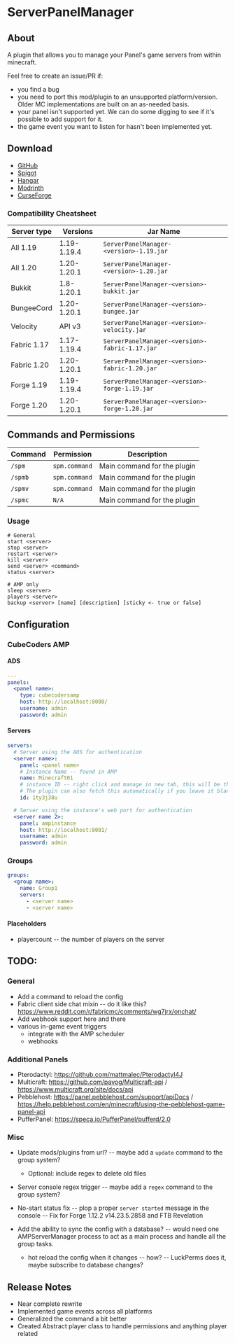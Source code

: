 # ServerPanelManager

## About

A plugin that allows you to manage your Panel's game servers from within minecraft.

Feel free to create an issue/PR if:

- you find a bug
- you need to port this mod/plugin to an unsupported platform/version. Older MC implementations are built on an as-needed basis.
- your panel isn't supported yet. We can do some digging to see if it's possible to add support for it.
- the game event you want to listen for hasn't been implemented yet.

## Download

- [GitHub](https://github.com/p0t4t0sandwich/ServerPanelManager/releases)
- [Spigot](https://www.spigotmc.org/resources/template.xxxxxx/)
- [Hangar](https://hangar.papermc.io/p0t4t0sandwich/Template)
- [Modrinth](https://modrinth.com/plugin/template)
- [CurseForge](https://www.curseforge.com/minecraft/mc-mods/template)

### Compatibility Cheatsheet

| Server type | Versions    | Jar Name                                       |
|-------------|-------------|------------------------------------------------|
| All 1.19    | 1.19-1.19.4 | `ServerPanelManager-<version>-1.19.jar`        |
| All 1.20    | 1.20-1.20.1 | `ServerPanelManager-<version>-1.20.jar`        |
| Bukkit      | 1.8-1.20.1  | `ServerPanelManager-<version>-bukkit.jar`      |
| BungeeCord  | 1.20-1.20.1 | `ServerPanelManager-<version>-bungee.jar`      |
| Velocity    | API v3      | `ServerPanelManager-<version>-velocity.jar`    |
| Fabric 1.17 | 1.17-1.19.4 | `ServerPanelManager-<version>-fabric-1.17.jar` |
| Fabric 1.20 | 1.20-1.20.1 | `ServerPanelManager-<version>-fabric-1.20.jar` |
| Forge 1.19  | 1.19-1.19.4 | `ServerPanelManager-<version>-forge-1.19.jar`  |
| Forge 1.20  | 1.20-1.20.1 | `ServerPanelManager-<version>-forge-1.20.jar`  |

## Commands and Permissions

| Command | Permission    | Description                 |
|---------|---------------|-----------------------------|
| `/spm`  | `spm.command` | Main command for the plugin |
| `/spmb` | `spm.command` | Main command for the plugin |
| `/spmv` | `spm.command` | Main command for the plugin |
| `/spmc` | `N/A`         | Main command for the plugin |

### Usage

```
# General
start <server>
stop <server>
restart <server>
kill <server>
send <server> <command>
status <server>

# AMP only
sleep <server>
players <server>
backup <server> [name] [description] [sticky <- true or false]
```

## Configuration

### CubeCoders AMP

#### ADS
```yaml
---
panels:
  <panel name>:
    type: cubecodersamp
    host: http://localhost:8080/
    username: admin
    password: admin
```

#### Servers

```yaml
servers:
  # Server using the ADS for authentication
  <server name>:
    panel: <panel name>
    # Instance Name -- found in AMP
    name: Minecraft01
    # instance ID -- right click and manage in new tab, this will be the bit after the ?id= in the URL
    # The plugin can also fetch this automatically if you leave it blank
    id: 1ty3j38u

  # Server using the instance's web port for authentication
  <server name 2>:
    panel: ampinstance
    host: http://localhost:8081/
    username: admin
    password: admin
```

### Groups

```yaml
groups:
  <group name>:
    name: Group1
    servers:
      - <server name>
      - <server name>
```

#### Placeholders

- playercount -- the number of players on the server

## TODO:

### General

- Add a command to reload the config
- Fabric client side chat mixin -- do it like this? https://www.reddit.com/r/fabricmc/comments/wg7jrx/onchat/
- Add webhook support here and there
- various in-game event triggers
  - integrate with the AMP scheduler
  - webhooks

### Additional Panels

- Pterodactyl: https://github.com/mattmalec/Pterodactyl4J
- Multicraft: https://github.com/pavog/Multicraft-api / https://www.multicraft.org/site/docs/api
- Pebblehost: https://panel.pebblehost.com/support/apiDocs / https://help.pebblehost.com/en/minecraft/using-the-pebblehost-game-panel-api
- PufferPanel: https://speca.io/PufferPanel/pufferd/2.0

### Misc

- Update mods/plugins from url? -- maybe add a `update` command to the group system?
  - Optional: include regex to delete old files

- Server console regex trigger -- maybe add a `regex` command to the group system?

- No-start status fix -- plop a proper `server started` message in the console -- Fix for Forge 1.12.2 v14.23.5.2858 and FTB Revelation

- Add the ability to sync the config with a database? -- would need one AMPServerManager process to act as a main process and handle all the group tasks.
  - hot reload the config when it changes -- how? -- LuckPerms does it, maybe subscribe to database changes?

## Release Notes
- Near complete rewrite
- Implemented game events across all platforms
- Generalized the command a bit better
- Created Abstract player class to handle permissions and anything player related
